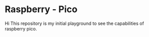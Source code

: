 # Raspberry - Pico

Hi This repository is my initial playground to see the capabilities of raspberry pico.


